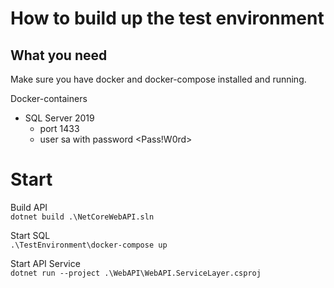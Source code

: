 # How to build up the test environment

## What you need

Make sure you have docker and docker-compose installed and running.

Docker-containers

* SQL Server 2019
  * port 1433
  * user sa with password <Pass!W0rd>

# Start

Build API  
```dotnet build .\NetCoreWebAPI.sln``` 

Start SQL  
```.\TestEnvironment\docker-compose up```

Start API Service  
```dotnet run --project .\WebAPI\WebAPI.ServiceLayer.csproj``` 
